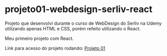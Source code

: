 # projeto01-webdesign-serliv-react

Projeto que desenvolvi durante o curso de WebDesign do Serliv na Udemy utilizando apenas HTML e CSS, porém refeito utilizando o React.

Meu primeiro projeto com React.

Link para acesso do projeto rodando:
[Projeto 01](https://projeto01-serliv-react.vercel.app/)
